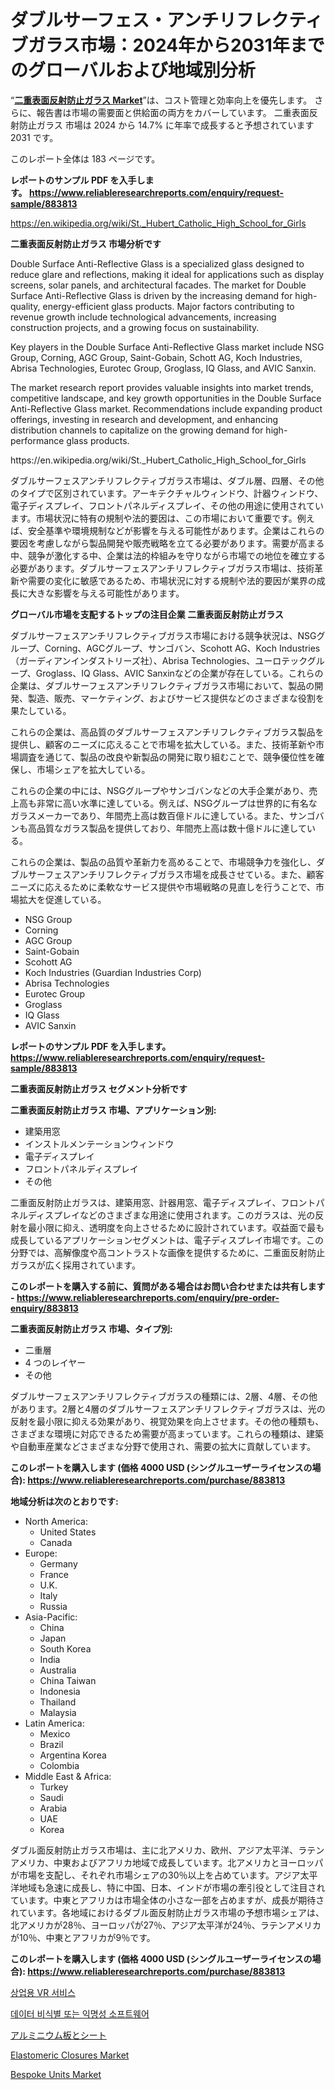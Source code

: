 <p><h1>ダブルサーフェス・アンチリフレクティブガラス市場：2024年から2031年までのグローバルおよび地域別分析</h1></p><p>&ldquo;<strong><a href="https://www.reliableresearchreports.com/double-surface-anti-reflective-glass-r883813">二重表面反射防止ガラス Market</a></strong>&rdquo;は、コスト管理と効率向上を優先します。 さらに、報告書は市場の需要面と供給面の両方をカバーしています。 二重表面反射防止ガラス 市場は 2024 から 14.7% に年率で成長すると予想されています2031 です。</p>
<p>このレポート全体は 183 ページです。</p>
<p><strong>レポートのサンプル PDF を入手します。&nbsp;<a href="https://www.reliableresearchreports.com/enquiry/request-sample/883813">https://www.reliableresearchreports.com/enquiry/request-sample/883813</a></strong></p>
<p><a href="https://en.wikipedia.org/wiki/St._Hubert_Catholic_High_School_for_Girls">https://en.wikipedia.org/wiki/St._Hubert_Catholic_High_School_for_Girls</a></p>
<p><strong>二重表面反射防止ガラス 市場分析です</strong></p>
<p><p>Double Surface Anti-Reflective Glass is a specialized glass designed to reduce glare and reflections, making it ideal for applications such as display screens, solar panels, and architectural facades. The market for Double Surface Anti-Reflective Glass is driven by the increasing demand for high-quality, energy-efficient glass products. Major factors contributing to revenue growth include technological advancements, increasing construction projects, and a growing focus on sustainability.</p><p>Key players in the Double Surface Anti-Reflective Glass market include NSG Group, Corning, AGC Group, Saint-Gobain, Schott AG, Koch Industries, Abrisa Technologies, Eurotec Group, Groglass, IQ Glass, and AVIC Sanxin.</p><p>The market research report provides valuable insights into market trends, competitive landscape, and key growth opportunities in the Double Surface Anti-Reflective Glass market. Recommendations include expanding product offerings, investing in research and development, and enhancing distribution channels to capitalize on the growing demand for high-performance glass products.</p></p>
<p>https://en.wikipedia.org/wiki/St._Hubert_Catholic_High_School_for_Girls</p>
<p><p>ダブルサーフェスアンチリフレクティブガラス市場は、ダブル層、四層、その他のタイプで区別されています。アーキテクチャルウィンドウ、計器ウィンドウ、電子ディスプレイ、フロントパネルディスプレイ、その他の用途に使用されています。市場状況に特有の規制や法的要因は、この市場において重要です。例えば、安全基準や環境規制などが影響を与える可能性があります。企業はこれらの要因を考慮しながら製品開発や販売戦略を立てる必要があります。需要が高まる中、競争が激化する中、企業は法的枠組みを守りながら市場での地位を確立する必要があります。ダブルサーフェスアンチリフレクティブガラス市場は、技術革新や需要の変化に敏感であるため、市場状況に対する規制や法的要因が業界の成長に大きな影響を与える可能性があります。</p></p>
<p><strong>グローバル市場を支配するトップの注目企業 二重表面反射防止ガラス</strong></p>
<p><p>ダブルサーフェスアンチリフレクティブガラス市場における競争状況は、NSGグループ、Corning、AGCグループ、サンゴバン、Scohott AG、Koch Industries（ガーディアンインダストリーズ社）、Abrisa Technologies、ユーロテックグループ、Groglass、IQ Glass、AVIC Sanxinなどの企業が存在している。これらの企業は、ダブルサーフェスアンチリフレクティブガラス市場において、製品の開発、製造、販売、マーケティング、およびサービス提供などのさまざまな役割を果たしている。</p><p>これらの企業は、高品質のダブルサーフェスアンチリフレクティブガラス製品を提供し、顧客のニーズに応えることで市場を拡大している。また、技術革新や市場調査を通じて、製品の改良や新製品の開発に取り組むことで、競争優位性を確保し、市場シェアを拡大している。</p><p>これらの企業の中には、NSGグループやサンゴバンなどの大手企業があり、売上高も非常に高い水準に達している。例えば、NSGグループは世界的に有名なガラスメーカーであり、年間売上高は数百億ドルに達している。また、サンゴバンも高品質なガラス製品を提供しており、年間売上高は数十億ドルに達している。</p><p>これらの企業は、製品の品質や革新力を高めることで、市場競争力を強化し、ダブルサーフェスアンチリフレクティブガラス市場を成長させている。また、顧客ニーズに応えるために柔軟なサービス提供や市場戦略の見直しを行うことで、市場拡大を促進している。</p></p>
<p><ul><li>NSG Group</li><li>Corning</li><li>AGC Group</li><li>Saint-Gobain</li><li>Scohott AG</li><li>Koch Industries (Guardian Industries Corp)</li><li>Abrisa Technologies</li><li>Eurotec Group</li><li>Groglass</li><li>IQ Glass</li><li>AVIC Sanxin</li></ul></p>
<p><strong>レポートのサンプル PDF を入手します。 <a href="https://www.reliableresearchreports.com/enquiry/request-sample/883813">https://www.reliableresearchreports.com/enquiry/request-sample/883813</a></strong></p>
<p><strong>二重表面反射防止ガラス セグメント分析です</strong></p>
<p><strong>二重表面反射防止ガラス 市場、アプリケーション別:</strong></p>
<p><ul><li>建築用窓</li><li>インストルメンテーションウィンドウ</li><li>電子ディスプレイ</li><li>フロントパネルディスプレイ</li><li>その他</li></ul></p>
<p><p>二重面反射防止ガラスは、建築用窓、計器用窓、電子ディスプレイ、フロントパネルディスプレイなどのさまざまな用途に使用されます。このガラスは、光の反射を最小限に抑え、透明度を向上させるために設計されています。収益面で最も成長しているアプリケーションセグメントは、電子ディスプレイ市場です。この分野では、高解像度や高コントラストな画像を提供するために、二重面反射防止ガラスが広く採用されています。</p></p>
<p><strong>このレポートを購入する前に、質問がある場合はお問い合わせまたは共有します - <a href="https://www.reliableresearchreports.com/enquiry/pre-order-enquiry/883813">https://www.reliableresearchreports.com/enquiry/pre-order-enquiry/883813</a></strong></p>
<p><strong>二重表面反射防止ガラス 市場、タイプ別:</strong></p>
<p><ul><li>二重層</li><li>4 つのレイヤー</li><li>その他</li></ul></p>
<p><p>ダブルサーフェスアンチリフレクティブガラスの種類には、2層、4層、その他があります。2層と4層のダブルサーフェスアンチリフレクティブガラスは、光の反射を最小限に抑える効果があり、視覚効果を向上させます。その他の種類も、さまざまな環境に対応できるため需要が高まっています。これらの種類は、建築や自動車産業などさまざまな分野で使用され、需要の拡大に貢献しています。</p></p>
<p><strong>このレポートを購入します (価格 4000 USD (シングルユーザーライセンスの場合): <a href="https://www.reliableresearchreports.com/purchase/883813">https://www.reliableresearchreports.com/purchase/883813</a></strong></p>
<p><strong>地域分析は次のとおりです:</strong></p>
<p><ul>
    <li>
        North America:
        <ul>
            <li>United States</li>
            <li>Canada</li>
        </ul>
    </li>
    <li>
        Europe:
        <ul>
            <li>Germany</li>
            <li>France</li>
            <li>U.K.</li>
            <li>Italy</li>
            <li>Russia</li>
        </ul>
    </li>
    <li>
        Asia-Pacific:
        <ul>
            <li>China</li>
            <li>Japan</li>
            <li>South Korea</li>
            <li>India</li>
            <li>Australia</li>
            <li>China Taiwan</li>
            <li>Indonesia</li>
            <li>Thailand</li>
            <li>Malaysia</li>
        </ul>
    </li>
    <li>
        Latin America:
        <ul>
            <li>Mexico</li>
            <li>Brazil</li>
            <li>Argentina Korea</li>
            <li>Colombia</li>
        </ul>
    </li>
    <li>
        Middle East & Africa:
        <ul>
            <li>Turkey</li>
            <li>Saudi</li>
            <li>Arabia</li>
            <li>UAE</li>
            <li>Korea</li>
        </ul>
    </li>
    </ul></p>
<p><p>ダブル面反射防止ガラス市場は、主に北アメリカ、欧州、アジア太平洋、ラテンアメリカ、中東およびアフリカ地域で成長しています。北アメリカとヨーロッパが市場を支配し、それぞれ市場シェアの30％以上を占めています。アジア太平洋地域も急速に成長し、特に中国、日本、インドが市場の牽引役として注目されています。中東とアフリカは市場全体の小さな一部を占めますが、成長が期待されています。各地域におけるダブル面反射防止ガラス市場の予想市場シェアは、北アメリカが28％、ヨーロッパが27％、アジア太平洋が24％、ラテンアメリカが10％、中東とアフリカが9％です。</p></p>
<p><strong>このレポートを購入します (価格 4000 USD (シングルユーザーライセンスの場合): <a href="https://www.reliableresearchreports.com/purchase/883813">https://www.reliableresearchreports.com/purchase/883813</a></strong></p>
<p><p><a href="https://github.com/LuckeyCorbin/Market-Research-Report-List-2/blob/main/3453663108053.md">상업용 VR 서비스</a></p><p><a href="https://github.com/shampaakter36/Market-Research-Report-List-2/blob/main/8941684108052.md">데이터 비식별 또는 익명성 소프트웨어</a></p><p><a href="https://github.com/DanykaKilback/Market-Research-Report-List-2/blob/main/487039187243.md">アルミニウム板とシート</a></p><p><a href="https://github.com/sifatuddin25/Market-Research-Report-List-2/blob/main/elastomeric-closures-market.md">Elastomeric Closures Market</a></p><p><a href="https://github.com/wrwgzwbr35/Market-Research-Report-List-2/blob/main/bespoke-units-market.md">Bespoke Units Market</a></p></p>